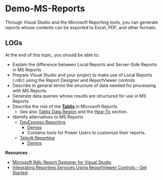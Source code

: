 # Demo-MS-Reports

Through Visual Studio and the Microsoft Reporting tools, you can generate reports whose contents can be exported to Excel, PDF, and other formats.

## LOGs

At the end of this topic, you should be able to:

- Explain the difference between Local Reports and Server-Side Reports in MS Reports
- Prepare Visual Studio and your project to make use of Local Reports (.rdlc) using the Report Designer and ReportViewer controls
- Describe in general terms the structure of data needed for processing with MS Reports
- Generate data queries whose results are structured for use in MS Reports
- Describe the role of the [**Tablix**](https://docs.microsoft.com/en-us/sql/reporting-services/report-design/tables-matrices-and-lists-report-builder-and-ssrs) in Microsoft Reports.
  - See also [Tablix Data Region](https://docs.microsoft.com/en-us/sql/reporting-services/report-design/tablix-data-region-report-builder-and-ssrs) and the [How-To](https://docs.microsoft.com/en-us/sql/reporting-services/report-design/tables-matrices-and-lists-report-builder-and-ssrs#a-namehowtoa-how-to-topics) section.
- Identify alternatives to MS Reports
  - [DevExpress Reporting](https://www.devexpress.com/subscriptions/reporting/)
    - [Demos](https://demos.devexpress.com/xtrareportsdemos/)
    - Contains tools for Power Users to customize their reports.
  - [Telerik Reporting](http://www.telerik.com/products/reporting.aspx)
    - [Demos](http://demos.telerik.com/reporting)


**Resources**

- [Microsoft Rdlc Report Designer for Visual Studio](https://marketplace.visualstudio.com/items?itemName=SqlReportingServices.MicrosoftRdlcReportDesignerforVisualStudio-18001)
- [Integrating Reporting Services Using ReportViewer Controls - Get Started](https://docs.microsoft.com/en-us/sql/reporting-services/application-integration/integrating-reporting-services-using-reportviewer-controls-get-started)
